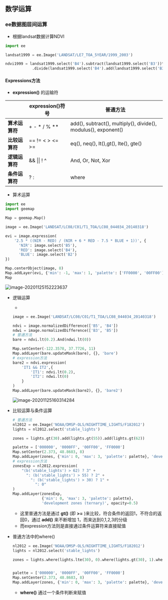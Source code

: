 ## 数学运算

### ee数据图层间运算

- 根据landsat数据计算NDVI

```python
import ee

landsat1999 = ee.Image('LANDSAT/LE7_TOA_5YEAR/1999_2003')

ndvi1999 = landsat1999.select('B4').subtract(landsat1999.select('B3'))\
  			.divide(landsat1999.select('B4').add(landsat1999.select('B3')))
```



#### Expressions方法

- **expression()** 的运输符

|                | expression()符号 | 普通方法                                                     |
| -------------- | ---------------- | ------------------------------------------------------------ |
| **算术运算符** | + - * / % **     | add(), subtract(), multiply(), divide(), modulus(), exponent() |
| **比较运算符** | == != < > <= >=  | eq(), neq(), lt(),gt(), lte(), gte()                         |
| **逻辑运算符** | && \|\| ! ^      | And, Or, Not, Xor                                            |
| **条件运算符** | ? :              | where                                                        |

- 算术运算

```python
import ee
import geemap

Map = geemap.Map()

image = ee.Image('LANDSAT/LC08/C01/T1_TOA/LC08_044034_20140318')

evi = image.expression(
    '2.5 * ((NIR - RED) / (NIR + 6 * RED - 7.5 * BLUE + 1))', {
      'NIR': image.select('B5'),
      'RED': image.select('B4'),
      'BLUE': image.select('B2')
})

Map.centerObject(image, 8)
Map.addLayer(evi, {'min': -1, 'max': 1, 'palette': ['FF0000', '00FF00']})
Map
```

![image-20201125152223637](https://img2020.cnblogs.com/blog/2213660/202011/2213660-20201125152225224-613796152.png)



- 逻辑运算

  - 

  ```python
  image = ee.Image('LANDSAT/LC08/C01/T1_TOA/LC08_044034_20140318')
  
  ndvi = image.normalizedDifference(['B5', 'B4'])
  ndwi = image.normalizedDifference(['B3', 'B5'])
  # 普通方法
  bare = ndvi.lt(0.2).And(ndwi.lt(0))
  
  Map.setCenter(-122.3578, 37.7726, 11)
  Map.addLayer(bare.updateMask(bare), {}, 'bare')
  # expression方法
  bare2 = ndvi.expression(
      'IT1 && IT2',{
          'IT1': ndvi.lt(0.2),
          'IT2': ndwi.lt(0)
      }
  )
  Map.addLayer(bare.updateMask(bare2), {}, 'bare2')
  ```

  ![image-20201125160314284](https://img2020.cnblogs.com/blog/2213660/202011/2213660-20201125160315097-186473275.png)

- 比较运算与条件运算

  ```python
  # 普通方法
  nl2012 = ee.Image('NOAA/DMSP-OLS/NIGHTTIME_LIGHTS/F182012')
  lights = nl2012.select('stable_lights')
  
  zones = lights.gt(30).add(lights.gt(55)).add(lights.gt(62))
  
  palette = ['000000', '0000FF', '00FF00', 'FF0000']
  Map.setCenter(2.373, 48.8683, 8)
  Map.addLayer(zones, {'min': 0, 'max': 3, 'palette': palette}, 'development zones', opacity=0.5)
  # expression方法
  zonesExp = nl2012.expression(
      "(b('stable_lights') > 62) ? 3" +
        ": (b('stable_lights') > 55) ? 2" +
          ": (b('stable_lights') > 30) ? 1" +
            ": 0"
  )
  Map.addLayer(zonesExp,
               {'min': 0, 'max': 3, 'palette': palette},
               'development zones (ternary)', opacity=0.5)
  ```

  - 这里普通方法是通过 **gt()** (即 **>=** )来比较，符合条件的返回1，不符合的返回0，通过 **add()** 来不断增加 1，而来达到0,1,2,3的分级
  - 而expression方法则是直接通过条件运算符来直接赋值

- 普通方法中的where()

  ```python
  nl2012 = ee.Image('NOAA/DMSP-OLS/NIGHTTIME_LIGHTS/F182012')
  lights = nl2012.select('stable_lights')
  
  zones = lights.where(lights.lte(30), 0).where(lights.gt(30), 1).where(lights.gt(55), 2).where(lights.gt(62), 3)
  
  
  palette = ['000000', '0000FF', '00FF00', 'FF0000']
  Map.setCenter(2.373, 48.8683, 8)
  Map.addLayer(zones, {'min': 0, 'max': 3, 'palette': palette}, 'development zones', opacity=0.5)
  ```

  - **where()** 通过一个条件判断来赋值

